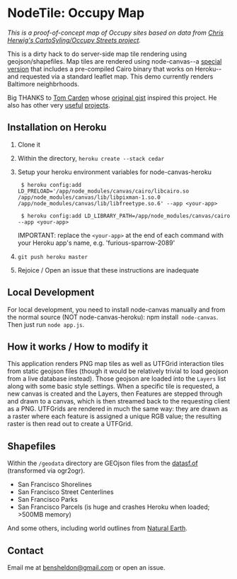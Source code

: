 NodeTile: Occupy Map
====================

_This is a proof-of-concept map of Occupy sites based on data from [Chris Herwig's CartoSyling/Occupy Streets project](https://github.com/kleinjos/carto-styling/tree/master/occupy-streets)._

This is a dirty hack to do server-side map tile rendering using geojson/shapefiles. Map tiles are rendered using node-canvas--a [special version](https://github.com/bensheldon/node-canvas-heroku) that includes a pre-compiled Cairo binary that works on Heroku--and requested via a standard leaflet map. This demo currently renders Baltimore neighbrhoods.

Big THANKS to [Tom Carden](https://github.com/RandomEtc) whose [original gist](https://gist.github.com/668577) inspired this project. He also has other very [useful](https://github.com/RandomEtc/nodemap) [projects](https://github.com/RandomEtc/shapefile-js).

Installation on Heroku
----------------------

1. Clone it
2. Within the directory, `heroku create --stack cedar`
3. Setup your heroku environment variables for node-canvas-heroku
   
        $ heroku config:add LD_PRELOAD='/app/node_modules/canvas/cairo/libcairo.so /app/node_modules/canvas/lib/libpixman-1.so.0 /app/node_modules/canvas/lib/libfreetype.so.6' --app <your-app>

        $ heroku config:add LD_LIBRARY_PATH=/app/node_modules/canvas/cairo --app <your-app>
   
   IMPORTANT: replace the `<your-app>` at the end of each command with your Heroku app's name, e.g. 'furious-sparrow-2089'
4. `git push heroku master`
5. Rejoice / Open an issue that these instructions are inadequate

Local Development
-----------------

For local development, you need to install node-canvas manually and from the normal source (NOT node-canvas-heroku): npm install` node-canvas`. Then just run `node app.js`.

How it works / How to modify it
-------------------------------

This application renders PNG map tiles as well as UTFGrid interaction tiles from static geojson files (though it would be relatively trivial to load geojson from a live database instead). Those geojson are loaded into the `Layers` list along with some basic style settings. When a specific tile is requested, a new canvas is created and the Layers, then Features are stepped through and drawn to a canvas, which is then streamed back to the requesting client as a PNG. UTFGrids are rendered in much the same way: they are drawn as a raster where each feature is assigned a unique RGB value; the resulting raster is then read out to create a UTFGrid.

Shapefiles
----------

Within the `/geodata` directory are GEOjson files from the [datasf.of](https://data.sfgov.org/) (transformed via ogr2ogr).

* San Francisco Shorelines
* San Francisco Street Centerlines
* San Francisco Parks
* San Francisco Parcels (is huge and crashes Heroku when loaded; >500MB memory)

And some others, including world outlines from [Natural Earth](http://www.naturalearthdata.com/).

Contact
-------

Email me at bensheldon@gmail.com or open an issue.


